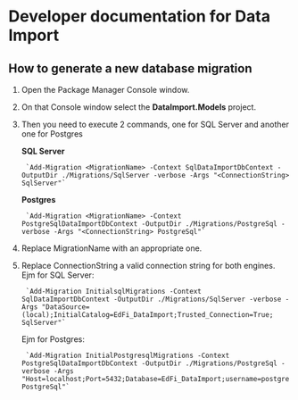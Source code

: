 # Developer documentation for Data Import

## How to generate a new database migration

1. Open the Package Manager Console window.
2. On that Console window select the **DataImport.Models** project.
3. Then you need to execute 2 commands, one for SQL Server and another one for Postgres

   **SQL Server**

        `Add-Migration <MigrationName> -Context SqlDataImportDbContext -OutputDir ./Migrations/SqlServer -verbose -Args "<ConnectionString> SqlServer"`

   **Postgres**

        `Add-Migration <MigrationName> -Context PostgreSqlDataImportDbContext -OutputDir ./Migrations/PostgreSql -verbose -Args "<ConnectionString> PostgreSql"`

4. Replace MigrationName with an appropriate one.
5. Replace ConnectionString a valid connection string for both engines.
   Ejm for SQL Server:

        `Add-Migration InitialsqlMigrations -Context SqlDataImportDbContext -OutputDir ./Migrations/SqlServer -verbose -Args "DataSource=(local);InitialCatalog=EdFi_DataImport;Trusted_Connection=True; SqlServer"`

   Ejm for Postgres:

        `Add-Migration InitialPostgresqlMigrations -Context PostgreSqlDataImportDbContext -OutputDir ./Migrations/PostgreSql -verbose -Args "Host=localhost;Port=5432;Database=EdFi_DataImport;username=postgres;Password=password; PostgreSql"`
